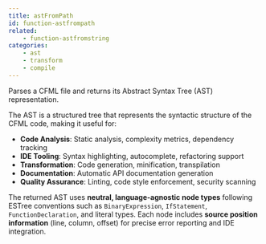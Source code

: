```yaml
---
title: astFromPath
id: function-astfrompath
related:
    - function-astfromstring
categories:
    - ast
    - transform
    - compile
---
```


Parses a CFML file and returns its Abstract Syntax Tree (AST) representation.

The AST is a structured tree that represents the syntactic structure of the CFML code, making it useful for:

- **Code Analysis**: Static analysis, complexity metrics, dependency tracking
- **IDE Tooling**: Syntax highlighting, autocomplete, refactoring support  
- **Transformation**: Code generation, minification, transpilation
- **Documentation**: Automatic API documentation generation
- **Quality Assurance**: Linting, code style enforcement, security scanning

The returned AST uses **neutral, language-agnostic node types** following ESTree conventions such as `BinaryExpression`, `IfStatement`, `FunctionDeclaration`, and literal types. Each node includes **source position information** (line, column, offset) for precise error reporting and IDE integration.